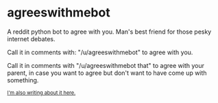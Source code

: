 # agreeswithmebot


A reddit python bot to agree with you. Man's best friend for those pesky internet debates.

Call it in comments with: "/u/agreeswithmebot" to agree with you.

Call it in comments with "/u/agreeswithmebot that" to agree with your parent, in case you want to agree but don't want to have come up with something.

<sub>[I'm also writing about it here.](http://www.jacksonhaenchen.blogspot.com)<sub>
